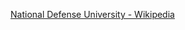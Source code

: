 ﻿[National Defense University - Wikipedia](https://en.wikipedia.org/wiki/National_Defense_University)